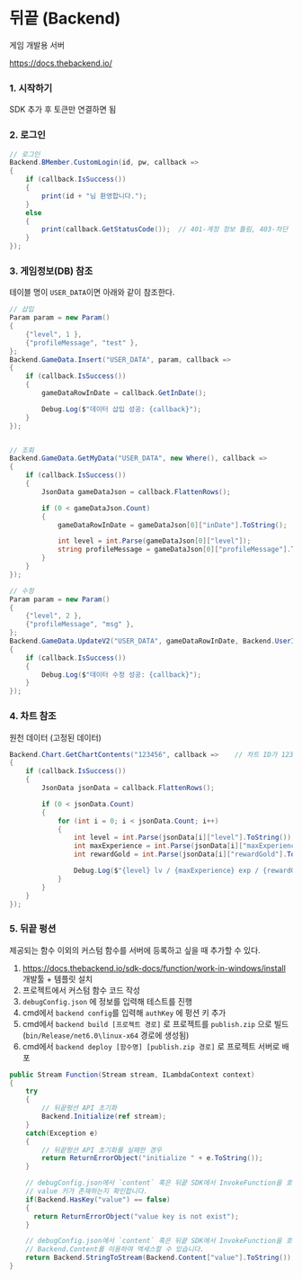 # 뒤끝 (Backend)
게임 개발용 서버

https://docs.thebackend.io/

### 1. 시작하기
SDK 추가 후 토큰만 연결하면 됨

### 2. 로그인
``` C#
// 로그인
Backend.BMember.CustomLogin(id, pw, callback =>
{
    if (callback.IsSuccess())
    {
        print(id + "님 환영합니다.");
    }
    else
    {
        print(callback.GetStatusCode());  // 401-계정 정보 틀림, 403-차단 유저, 410-탈퇴 중
    }
});

```

### 3. 게임정보(DB) 참조
테이블 명이 `USER_DATA`이면 아래와 같이 참조한다.
``` C#
// 삽입
Param param = new Param()
{
    {"level", 1 },
    {"profileMessage", "test" },
};
Backend.GameData.Insert("USER_DATA", param, callback =>
{
    if (callback.IsSuccess())
    {
        gameDataRowInDate = callback.GetInDate();

        Debug.Log($"데이터 삽입 성공: {callback}");
    }
});


// 조회
Backend.GameData.GetMyData("USER_DATA", new Where(), callback =>
{
    if (callback.IsSuccess())
    {
        JsonData gameDataJson = callback.FlattenRows();

        if (0 < gameDataJson.Count)
        {
            gameDataRowInDate = gameDataJson[0]["inDate"].ToString();

            int level = int.Parse(gameDataJson[0]["level"]);
            string profileMessage = gameDataJson[0]["profileMessage"].ToString();
        }
    }
});

// 수정
Param param = new Param()
{
    {"level", 2 },
    {"profileMessage", "msg" },
};
Backend.GameData.UpdateV2("USER_DATA", gameDataRowInDate, Backend.UserInDate, param, callback =>
{
    if (callback.IsSuccess())
    {
        Debug.Log($"데이터 수정 성공: {callback}");
    }
});
```

### 4. 차트 참조
원천 데이터 (고정된 데이터)
``` C#
Backend.Chart.GetChartContents("123456", callback =>    // 차트 ID가 123456 일 때
{
    if (callback.IsSuccess())
    {
        JsonData jsonData = callback.FlattenRows();

        if (0 < jsonData.Count)
        {
            for (int i = 0; i < jsonData.Count; i++)
            {
                int level = int.Parse(jsonData[i]["level"].ToString());
                int maxExperience = int.Parse(jsonData[i]["maxExperience"].ToString());
                int rewardGold = int.Parse(jsonData[i]["rewardGold"].ToString());

                Debug.Log($"{level} lv / {maxExperience} exp / {rewardGold} gold");
            }
        }
    }
});
```

### 5. 뒤끝 펑션
제공되는 함수 이외의 커스텀 함수를 서버에 등록하고 싶을 때 추가할 수 있다.
1. https://docs.thebackend.io/sdk-docs/function/work-in-windows/install 개발툴 + 템플릿 설치
2. 프로젝트에서 커스텀 함수 코드 작성
3. `debugConfig.json` 에 정보를 입력해 테스트를 진행
4. cmd에서 `backend config`를 입력해 `authKey` 에 펑션 키 추가
5. cmd에서 `backend build [프로젝트 경로]` 로 프로젝트를 `publish.zip` 으로 빌드 (`bin/Release/net6.0\linux-x64` 경로에 생성됨)
6. cmd에서 `backend deploy [함수명] [publish.zip 경로]` 로 프로젝트 서버로 배포

``` C#
public Stream Function(Stream stream, ILambdaContext context)
{
    try
    {
        // 뒤끝펑션 API 초기화
        Backend.Initialize(ref stream);
    }
    catch(Exception e)
    {
        // 뒤끝펑션 API 초기화를 실패한 경우
        return ReturnErrorObject("initialize " + e.ToString());
    }

    // debugConfig.json에서 `content` 혹은 뒤끝 SDK에서 InvokeFunction을 호출할 때 인자 값으로 넘긴 `Param` 에
    // value 키가 존재하는지 확인합니다.  
    if(Backend.HasKey("value") == false)
    {
      return ReturnErrorObject("value key is not exist");
    }

    // debugConfig.json에서 `content` 혹은 뒤끝 SDK에서 InvokeFunction을 호출할 때 인자 값으로 넘긴 `Param` 은
    // Backend.Content를 이용하여 엑세스할 수 있습니다.  
    return Backend.StringToStream(Backend.Content["value"].ToString());
}
```

